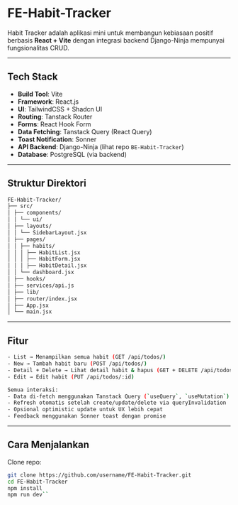 # FE-Habit-Tracker

Habit Tracker adalah aplikasi mini untuk membangun kebiasaan positif berbasis **React + Vite** dengan integrasi backend Django-Ninja mempunyai fungsionalitas CRUD.

---

## Tech Stack

- **Build Tool**: Vite
- **Framework**: React.js
- **UI**: TailwindCSS + Shadcn UI
- **Routing**: Tanstack Router
- **Forms**: React Hook Form
- **Data Fetching**: Tanstack Query (React Query)
- **Toast Notification**: Sonner
- **API Backend**: Django-Ninja (lihat repo `BE-Habit-Tracker`)
- **Database**: PostgreSQL (via backend)

---

## Struktur Direktori

```bash
FE-Habit-Tracker/
├── src/
│ ├── components/
│ │ └── ui/
│ ├── layouts/
│ │ └── SidebarLayout.jsx
│ ├── pages/
│ │ ├── habits/
│ │ │ ├── HabitList.jsx
│ │ │ ├── HabitForm.jsx
│ │ │ ├── HabitDetail.jsx
│ │ └── dashboard.jsx
│ ├── hooks/
│ ├── services/api.js
│ ├── lib/
│ ├── router/index.jsx
│ ├── App.jsx
│ └── main.jsx
```

---

## Fitur

```bash
- List → Menampilkan semua habit (GET /api/todos/)
- New → Tambah habit baru (POST /api/todos/)
- Detail + Delete → Lihat detail habit & hapus (GET + DELETE /api/todos/:id)
- Edit → Edit habit (PUT /api/todos/:id)

Semua interaksi:
- Data di-fetch menggunakan Tanstack Query (`useQuery`, `useMutation`)
- Refresh otomatis setelah create/update/delete via queryInvalidation
- Opsional optimistic update untuk UX lebih cepat
- Feedback menggunakan Sonner toast dengan promise
```

---

## Cara Menjalankan

Clone repo:

```bash
git clone https://github.com/username/FE-Habit-Tracker.git
cd FE-Habit-Tracker
npm install
npm run dev``
```
